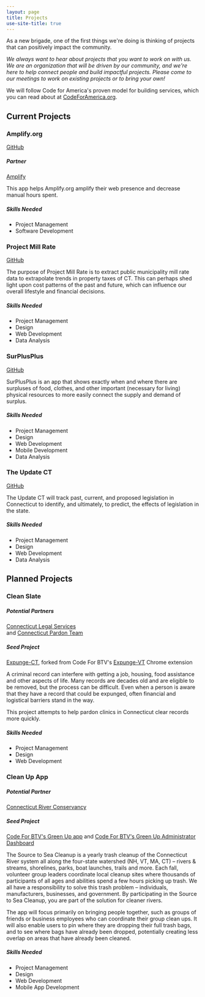 ```yaml
---
layout: page
title: Projects
use-site-title: true
---
```


<div id="projects">
<p>As a new brigade, one of the first things we're doing is thinking of projects that can positively impact the community.</p>

<p><em>We always want to hear about projects that you want to work on with us. We are an organization that will be driven by our community, and we're here to help connect people and build impactful projects. Please come to our meetings to work on existing projects or to bring your own!</em></p>

<p>We will follow Code for America's proven model for building services, which you can read about at <a href="https://www.codeforamerica.org/how">CodeForAmerica.org</a>.</p>

<h2>Current Projects</h2>

<h3>Amplify.org</h3>
<p><a href="https://github.com/codeforct/Amplify.org">GitHub</a></p>
<h5>Partner</h5>
<a href="https://amplify.org/">Amplify</a><br>

<p>
This app helps Amplify.org amplify their web presence and decrease manual hours spent.
</p>
<h5>Skills Needed</h5>
<ul>
	<li>Project Management</li>
	<li>Software Development</li>
</ul>

<h3>Project Mill Rate</h3>
<p><a href="https://github.com/codeforct/CT-Mill-Rate-Project-Java">GitHub</a></p>

<p>
The purpose of Project Mill Rate is to extract public municipality mill rate data to extrapolate trends in property taxes of CT. This can perhaps shed light upon cost patterns of the past and future, which can influence our overall lifestyle and financial decisions.
</p>
<h5>Skills Needed</h5>
<ul>
	<li>Project Management</li>
	<li>Design</li>
	<li>Web Development</li>
	<li>Data Analysis</li>
</ul>

<h3>SurPlusPlus</h3>
<p><a href="https://github.com/codeforct/SurPlusPlus">GitHub</a></p>

<p>
SurPlusPlus is an app that shows exactly when and where there are surpluses of food, clothes, and other important (necessary for living) physical resources to more easily connect the supply and demand of surplus.
</p>
<h5>Skills Needed</h5>
<ul>
	<li>Project Management</li>
	<li>Design</li>
	<li>Web Development</li>
	<li>Mobile Development</li>
	<li>Data Analysis</li>
</ul>

<h3>The Update CT</h3>
<p><a href="https://github.com/codeforct/The-update-ct">GitHub</a></p>

<p>
The Update CT will track past, current, and proposed legislation in Connecticut to identify, and ultimately, to predict, the effects of legislation in the state.
</p>
<h5>Skills Needed</h5>
<ul>
	<li>Project Management</li>
	<li>Design</li>
	<li>Web Development</li>
	<li>Data Analysis</li>
</ul>

<h2>Planned Projects</h2>

<h3>Clean Slate</h3>
<h5>Potential Partners</h5>
<a href="https://ctlegal.org/3787-2/">Connecticut Legal Services </a><br> and
<a href="http://www.connecticutpardonteam.org/">Connecticut Pardon Team </a><br>
<h5>Seed Project</h5>
<a href="https://github.com/codeforct/expunge-ct">Expunge-CT</a>, forked from Code For BTV's <a href="https://github.com/codeforbtv/expunge-vt">Expunge-VT</a> Chrome extension

<p>
A criminal record can interfere with getting a job, housing, food assistance and other aspects of life. Many records are decades old and are eligible to be removed, but the process can be difficult. Even when a person is aware that they have a record that could be expunged, often financial and logistical barriers stand in the way.
</p>
<p>This project attempts to help pardon clinics in Connecticut clear records more quickly.</p>
<h5>Skills Needed</h5>
<ul>
	<li>Project Management</li>
	<li>Design</li>
	<li>Web Development</li>
</ul>


<h3>Clean Up App</h3>
<h5>Potential Partner</h5>
<a href="https://www.ctriver.org/our-work/source-to-sea-cleanup">Connecticut River Conservancy </a><br>
<h5>Seed Project</h5>
<a href="http://www.codeforbtv.org/blog/official-green-day-mobile-app">Code For BTV's Green Up app</a> and <a href="https://github.com/codeforbtv/green-up-app">Code For BTV's Green Up Administrator Dashboard</a>
<p>
The Source to Sea Cleanup is a yearly trash cleanup of the Connecticut River system all along the four-state watershed (NH, VT, MA, CT) – rivers & streams, shorelines, parks, boat launches, trails and more. Each fall, volunteer group leaders coordinate local cleanup sites where thousands of participants of all ages and abilities spend a few hours picking up trash. We all have a responsibility to solve this trash problem – individuals, manufacturers, businesses, and government. By participating in the Source to Sea Cleanup, you are part of the solution for cleaner rivers.
</p>
<p>The app will focus primarily on bringing people together, such as groups of friends or business employees who can coordinate their group clean ups. It will also enable users to pin where they are dropping their full trash bags, and to see where bags have already been dropped, potentially creating less overlap on areas that have already been cleaned.</p>
<h5>Skills Needed</h5>
<ul>
	<li>Project Management</li>
	<li>Design</li>
	<li>Web Development</li>
	<li>Mobile App Development</li>
</ul>
</div>